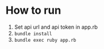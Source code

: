 # How to run

1. Set api url and api token in app.rb
2. `bundle install`
3. `bundle exec ruby app.rb`